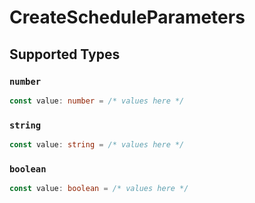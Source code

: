 # CreateScheduleParameters


## Supported Types

### `number`

```typescript
const value: number = /* values here */
```

### `string`

```typescript
const value: string = /* values here */
```

### `boolean`

```typescript
const value: boolean = /* values here */
```

